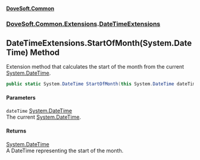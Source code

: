 #### [DoveSoft.Common](./index.md 'index')
### [DoveSoft.Common.Extensions](./DoveSoft-Common-Extensions.md 'DoveSoft.Common.Extensions').[DateTimeExtensions](./DoveSoft-Common-Extensions-DateTimeExtensions.md 'DoveSoft.Common.Extensions.DateTimeExtensions')
## DateTimeExtensions.StartOfMonth(System.DateTime) Method
Extension method that calculates the start of the month from the current [System.DateTime](https://docs.microsoft.com/en-us/dotnet/api/System.DateTime 'System.DateTime').  
```csharp
public static System.DateTime StartOfMonth(this System.DateTime dateTime);
```
#### Parameters
<a name='DoveSoft-Common-Extensions-DateTimeExtensions-StartOfMonth(System-DateTime)-dateTime'></a>
`dateTime` [System.DateTime](https://docs.microsoft.com/en-us/dotnet/api/System.DateTime 'System.DateTime')  
The current [System.DateTime](https://docs.microsoft.com/en-us/dotnet/api/System.DateTime 'System.DateTime').  
  
#### Returns
[System.DateTime](https://docs.microsoft.com/en-us/dotnet/api/System.DateTime 'System.DateTime')  
A DateTime representing the start of the month.  
